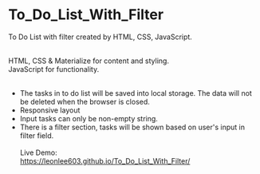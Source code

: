 # To_Do_List_With_Filter
To Do List with filter created by HTML, CSS, JavaScript.<br><br>

HTML, CSS & Materialize for content and styling.<br>
JavaScript for functionality.<br><br>
- The tasks in to do list will be saved into local storage. The data will not be deleted when the browser is closed.<br>
- Responsive layout<br>
- Input tasks can only be non-empty string.<br>
- There is a filter section, tasks will be shown based on user's input in filter field.<br><br>
Live Demo:<br>
https://leonlee603.github.io/To_Do_List_With_Filter/
